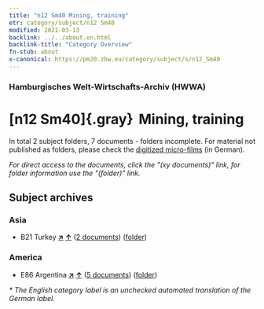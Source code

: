 ```yaml
---
title: "n12 Sm40 Mining, training"
etr: category/subject/n12 Sm40
modified: 2021-03-13
backlink: ../../about.en.html
backlink-title: "Category Overview"
fn-stub: about
x-canonical: https://pm20.zbw.eu/category/subject/s/n12_Sm40
---
```


### Hamburgisches Welt-Wirtschafts-Archiv (HWWA)
# [n12 Sm40]{.gray}&#8201; Mining, training&#160; 





In total 2 subject folders, 7 documents - folders incomplete.
For material not published as folders, please check the [digitized micro-films](/film/h1_sh.de.html) (in German).

_For direct access to the documents, click the "(xy documents)" link, for folder information use the "(folder)" link._

## Subject archives



### Asia

- B21 Turkey [**&nearr;**](../../../geo/i/141111/about.en.html "Turkey (all folders)") [**&uarr;**](../../../geo/about.en.html#B21 "Country category system") (<a href="https://pm20.zbw.eu/dfgview/sh/141111,211763" title="about: Turkey : Mining, training" target="_blank">2 documents</a>) ([folder](../../../../folder/sh/1411xx/141111/2117xx/211763/about.en.html))

### America

- E86 Argentina [**&nearr;**](../../../geo/i/141692/about.en.html "Argentina (all folders)") [**&uarr;**](../../../geo/about.en.html#E86 "Country category system") (<a href="https://pm20.zbw.eu/dfgview/sh/141692,211763" title="about: Argentina : Mining, training" target="_blank">5 documents</a>) ([folder](../../../../folder/sh/1416xx/141692/2117xx/211763/about.en.html))


_* The English category label is an unchecked automated translation of the German label._

